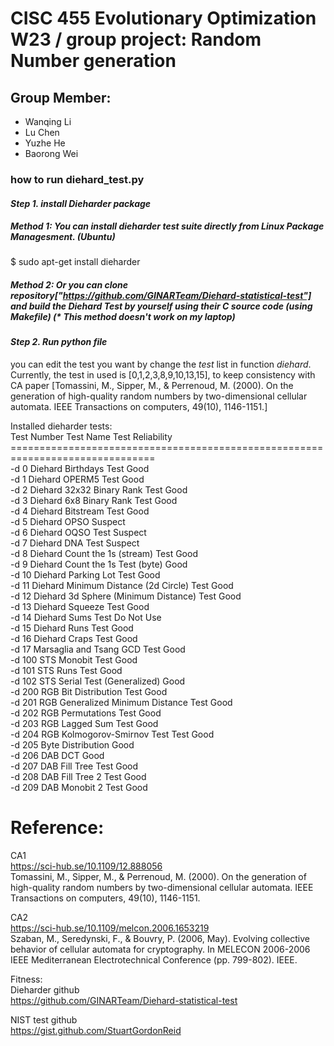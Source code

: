 # CISC 455  Evolutionary Optimization W23 / group project: Random Number generation
## Group Member:
- Wanqing Li
- Lu Chen
- Yuzhe He
- Baorong Wei

### how to run diehard_test.py

#### *Step 1. install Dieharder package*
##### Method 1: You can install dieharder test suite directly from Linux Package Managesment. (Ubuntu) <br/>
$ sudo apt-get install dieharder <br/>

##### Method 2: Or you can clone repository["https://github.com/GINARTeam/Diehard-statistical-test"] and build the Diehard Test by yourself using their C source code (using Makefile) (* This method doesn't work on my laptop) <br/>

#### *Step 2. Run python file*
you can edit the test you want by change the *test* list in function *diehard*. <br/>
Currently, the test in used is [0,1,2,3,8,9,10,13,15], to keep consistency with CA paper [Tomassini, M., Sipper, M., & Perrenoud, M. (2000). On the generation of high-quality random numbers by two-dimensional cellular automata. IEEE Transactions on computers, 49(10), 1146-1151.] <br/>

Installed dieharder tests:<br/>
  Test Number                         Test Name                Test Reliability <br/>
 =============================================================================== <br/>
   -d 0                            Diehard Birthdays Test              Good <br/>
   -d 1                               Diehard OPERM5 Test              Good<br/>
   -d 2                    Diehard 32x32 Binary Rank Test              Good<br/>
  -d 3                      Diehard 6x8 Binary Rank Test              Good<br/>
  -d 4                            Diehard Bitstream Test              Good<br/>
  -d 5                                      Diehard OPSO           Suspect<br/>
  -d 6                                 Diehard OQSO Test           Suspect<br/>
  -d 7                                  Diehard DNA Test           Suspect<br/>
  -d 8                Diehard Count the 1s (stream) Test              Good<br/>
  -d 9                  Diehard Count the 1s Test (byte)              Good<br/>
  -d 10                         Diehard Parking Lot Test              Good<br/>
  -d 11         Diehard Minimum Distance (2d Circle) Test             Good<br/>
  -d 12         Diehard 3d Sphere (Minimum Distance) Test             Good<br/>
  -d 13                             Diehard Squeeze Test              Good<br/>
  -d 14                                Diehard Sums Test        Do Not Use<br/>
  -d 15                                Diehard Runs Test              Good<br/>
  -d 16                               Diehard Craps Test              Good<br/>
  -d 17                     Marsaglia and Tsang GCD Test              Good<br/>
  -d 100                                STS Monobit Test              Good<br/>
  -d 101                                   STS Runs Test              Good<br/>
  -d 102                   STS Serial Test (Generalized)              Good<br/>
  -d 200                       RGB Bit Distribution Test              Good<br/>
  -d 201           RGB Generalized Minimum Distance Test              Good<br/>
  -d 202                           RGB Permutations Test              Good<br/>
  -d 203                             RGB Lagged Sum Test              Good<br/>
  -d 204                RGB Kolmogorov-Smirnov Test Test              Good<br/>
  -d 205                               Byte Distribution              Good<br/>
  -d 206                                         DAB DCT              Good<br/>
  -d 207                              DAB Fill Tree Test              Good<br/>
  -d 208                            DAB Fill Tree 2 Test              Good<br/>
  -d 209                              DAB Monobit 2 Test              Good<br/>
  
  
  # Reference: 
CA1 <br/>
https://sci-hub.se/10.1109/12.888056<br/>
Tomassini, M., Sipper, M., & Perrenoud, M. (2000). On the generation of high-quality random numbers by two-dimensional cellular automata. IEEE Transactions on computers, 49(10), 1146-1151. <br/>

CA2<br/>
https://sci-hub.se/10.1109/melcon.2006.1653219<br/>
Szaban, M., Seredynski, F., & Bouvry, P. (2006, May). Evolving collective behavior of cellular automata for cryptography. In MELECON 2006-2006 IEEE Mediterranean Electrotechnical Conference (pp. 799-802). IEEE.<br/>

Fitness:<br/>
Dieharder github<br/>
https://github.com/GINARTeam/Diehard-statistical-test<br/>

NIST test github<br/>
https://gist.github.com/StuartGordonReid<br/>


